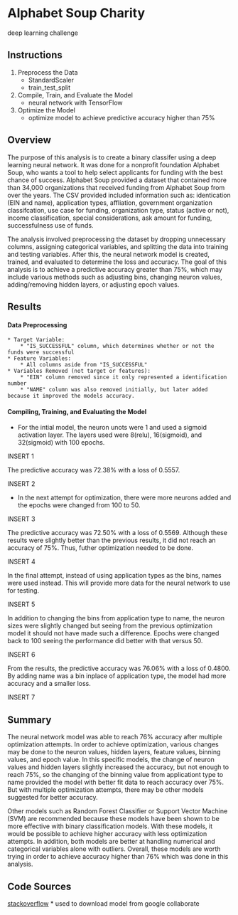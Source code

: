 # Alphabet Soup Charity #
deep learning challenge

## Instructions ##
1. Preprocess the Data
    * StandardScaler
    * train_test_split
2. Compile, Train, and Evaluate the Model
    * neural network with TensorFlow
3. Optimize the Model
    * optimize model to achieve predictive accuracy higher than 75%

## Overview ##
The purpose of this analysis is to create a binary classifer using a deep learning neural network. It was done for a nonprofit foundation Alphabet Soup, who wants a tool to help select applicants for funding with the best chance of success. Alphabet Soup provided a dataset that contained more than 34,000 organizations that received funding from Alphabet Soup from over the years. The CSV provided included information such as: identication (EIN and name), application types, affliation, government organization classifcation, use case for funding, organization type, status (active or not), income classification, special considerations, ask amount for funding, successfulness use of funds. <br/>

The analysis involved preprocessing the dataset by dropping unnecessary columns, assigning categorical variables, and splitting the data into training and testing variables. After this, the neural network model is created, trained, and evaluated to determine the loss and accuracy. The goal of this analysis is to achieve a predictive accuracy greater than 75%, which may include various methods such as adjusting bins, changing neuron values, adding/removing hidden layers, or adjusting epoch values. <br/>

## Results ##
#### Data Preprocessing #### 
    * Target Variable:
        * "IS_SUCCESSFUL" column, which determines whether or not the funds were successful
    * Feature Variables:
        * All columns aside from "IS_SUCCESSFUL"
    * Variables Removed (not target or features):
        * "EIN" column removed since it only represented a identification number
        * "NAME" column was also removed initially, but later added because it improved the models accuracy.
#### Compiling, Training, and Evaluating the Model #### 
* For the intial model, the neuron unots were 1 and used a sigmoid activation layer. The layers used were 8(relu), 16(sigmoid), and 32(sigmoid) with 100 epochs. <br/>

INSERT 1 <br/>
 
 The predictive accuracy was 72.38% with a loss of 0.5557. <br/>

 INSERT 2 <br/>

 * In the next attempt for optimization, there were more neurons added and the epochs were changed from 100 to 50.<br/>

 INSERT 3 <br/>

 The predictive accuracy was 72.50% with a loss of 0.5569. Although these results were slightly better than the previous results, it did not reach an accuracy of 75%. Thus, futher optimization needed to be done. <br/>

 INSERT 4<br/>

 In the final attempt, instead of using application types as the bins, names were used instead. This will provide more data for the neural network to use for testing.<br/>

 INSERT 5<br/>

 In addition to changing the bins from application type to name, the neuron sizes were slightly changed but seeing from the previous optimization model it should not have made such a difference. Epochs were changed back to 100 seeing the performance did better with that versus 50.<br/>

 INSERT 6<br/>

 From the results, the predictive accuracy was 76.06% with a loss of 0.4800. By adding name was a bin inplace of application type, the model had more accuracy and a smaller loss.<br/>

 INSERT 7<br/>

## Summary ##
The neural network model was able to reach 76% accuracy after multiple optimization attempts. In order to achieve optimization, various changes may be done to the neuron values, hidden layers, feature values, binning values, and epoch value. In this specific models, the change of neuron values and hidden layers slightly increased the accuracy, but not enough to reach 75%, so the changing of the binning value from applicationt type to name provided the model with better fit data to reach accuracy over 75%. But with multiple optimization attempts, there may be other models suggested for better accuracy. <br/>

Other models such as Random Forest Classifier or Support Vector Machine (SVM) are recommended because these models have been shown to be more effective with binary classification models. With these models, it would be possible to achieve higher accuracy with less optimization attempts. In addition, both models are better at handling numerical and categorical variables alone with outliers. Overall, these models are worth trying in order to achieve accuracy higher than 76% which was done in this analysis.

## Code Sources ##
[stackoverflow](https://stackoverflow.com/questions/50447222/google-colaboratory-keras-save-model-in-hdf5-file-format-and-download-it-to-l)
    * used to download model from google collaborate
